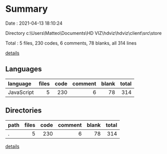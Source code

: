 # Summary

Date : 2021-04-13 18:10:24

Directory c:\Users\Matteo\Documents\HD VIZ\hdviz\hdviz\client\src\store

Total : 5 files,  230 codes, 6 comments, 78 blanks, all 314 lines

[details](details.md)

## Languages
| language | files | code | comment | blank | total |
| :--- | ---: | ---: | ---: | ---: | ---: |
| JavaScript | 5 | 230 | 6 | 78 | 314 |

## Directories
| path | files | code | comment | blank | total |
| :--- | ---: | ---: | ---: | ---: | ---: |
| . | 5 | 230 | 6 | 78 | 314 |

[details](details.md)